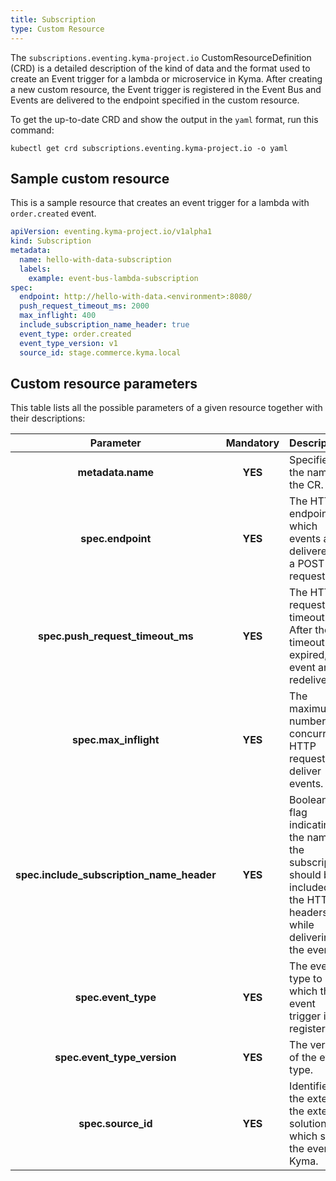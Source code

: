 ```yaml
---
title: Subscription
type: Custom Resource
---
```


The `subscriptions.eventing.kyma-project.io` CustomResourceDefinition (CRD) is a detailed description of the kind of data and the format used to create an Event trigger for a lambda or microservice in Kyma. After creating a new custom resource, the Event trigger is registered in the Event Bus and Events are delivered to the endpoint specified in the custom resource.

To get the up-to-date CRD and show the output in the `yaml` format, run this command:

```
kubectl get crd subscriptions.eventing.kyma-project.io -o yaml
```

## Sample custom resource

This is a sample resource that creates an event trigger for a lambda with `order.created` event.

```yaml
apiVersion: eventing.kyma-project.io/v1alpha1
kind: Subscription
metadata:
  name: hello-with-data-subscription
  labels:
    example: event-bus-lambda-subscription
spec:
  endpoint: http://hello-with-data.<environment>:8080/
  push_request_timeout_ms: 2000
  max_inflight: 400
  include_subscription_name_header: true
  event_type: order.created
  event_type_version: v1
  source_id: stage.commerce.kyma.local
```

## Custom resource parameters

This table lists all the possible parameters of a given resource together with their descriptions:

| Parameter                                 | Mandatory | Description                                                                                                                |
|:-----------------------------------------:|:---------:|:---------------------------------------------------------------------------------------------------------------------------|
| **metadata.name**                         | **YES**   | Specifies the name of the CR.                                                                                              |
| **spec.endpoint**                         | **YES**   | The HTTP endpoint to which events are delivered as a POST request.                                                         |
| **spec.push_request_timeout_ms**          | **YES**   | The HTTP request timeout. After the timeout has expired, event are redelivered.                                            |
| **spec.max_inflight**                     | **YES**   | The maximum number of concurrent HTTP requests to deliver events.                                                          |
| **spec.include_subscription_name_header** | **YES**   | Boolean flag indicating if the name of the subscription should be included in the HTTP headers while delivering the event. |
| **spec.event_type**                       | **YES**   | The event type to which the event trigger is registered.                                                                   |
| **spec.event_type_version**               | **YES**   | The version of the event type.                                                                                             |
| **spec.source_id**                        | **YES**   | Identifies the external the external solution which sent the event to Kyma.                                                |
